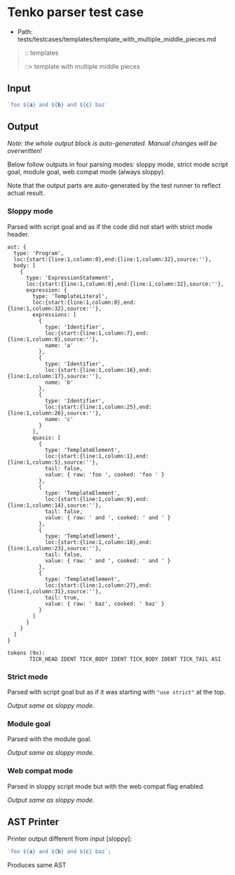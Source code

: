 # Tenko parser test case

- Path: tests/testcases/templates/template_with_multiple_middle_pieces.md

> :: templates
>
> ::> template with multiple middle pieces

## Input

`````js
`foo ${a} and ${b} and ${c} baz`
`````

## Output

_Note: the whole output block is auto-generated. Manual changes will be overwritten!_

Below follow outputs in four parsing modes: sloppy mode, strict mode script goal, module goal, web compat mode (always sloppy).

Note that the output parts are auto-generated by the test runner to reflect actual result.

### Sloppy mode

Parsed with script goal and as if the code did not start with strict mode header.

`````
ast: {
  type: 'Program',
  loc:{start:{line:1,column:0},end:{line:1,column:32},source:''},
  body: [
    {
      type: 'ExpressionStatement',
      loc:{start:{line:1,column:0},end:{line:1,column:32},source:''},
      expression: {
        type: 'TemplateLiteral',
        loc:{start:{line:1,column:0},end:{line:1,column:32},source:''},
        expressions: [
          {
            type: 'Identifier',
            loc:{start:{line:1,column:7},end:{line:1,column:8},source:''},
            name: 'a'
          },
          {
            type: 'Identifier',
            loc:{start:{line:1,column:16},end:{line:1,column:17},source:''},
            name: 'b'
          },
          {
            type: 'Identifier',
            loc:{start:{line:1,column:25},end:{line:1,column:26},source:''},
            name: 'c'
          }
        ],
        quasis: [
          {
            type: 'TemplateElement',
            loc:{start:{line:1,column:1},end:{line:1,column:5},source:''},
            tail: false,
            value: { raw: 'foo ', cooked: 'foo ' }
          },
          {
            type: 'TemplateElement',
            loc:{start:{line:1,column:9},end:{line:1,column:14},source:''},
            tail: false,
            value: { raw: ' and ', cooked: ' and ' }
          },
          {
            type: 'TemplateElement',
            loc:{start:{line:1,column:18},end:{line:1,column:23},source:''},
            tail: false,
            value: { raw: ' and ', cooked: ' and ' }
          },
          {
            type: 'TemplateElement',
            loc:{start:{line:1,column:27},end:{line:1,column:31},source:''},
            tail: true,
            value: { raw: ' baz', cooked: ' baz' }
          }
        ]
      }
    }
  ]
}

tokens (9x):
       TICK_HEAD IDENT TICK_BODY IDENT TICK_BODY IDENT TICK_TAIL ASI
`````

### Strict mode

Parsed with script goal but as if it was starting with `"use strict"` at the top.

_Output same as sloppy mode._

### Module goal

Parsed with the module goal.

_Output same as sloppy mode._

### Web compat mode

Parsed in sloppy script mode but with the web compat flag enabled.

_Output same as sloppy mode._

## AST Printer

Printer output different from input [sloppy]:

````js
`foo ${a} and ${b} and ${c} baz`;
````

Produces same AST
